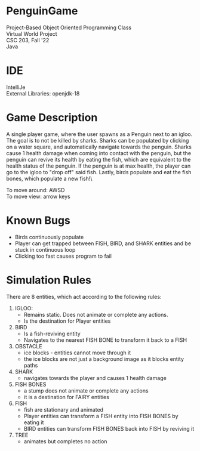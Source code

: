 # PenguinGame
Project-Based Object Oriented Programming Class\
Virtual World Project\
CSC 203, Fall '22\
Java

# IDE
IntelliJe\
External Libraries: openjdk-18

# Game Description
A single player game, where the user spawns as a Penguin next to an igloo.
The goal is to not be killed by sharks. Sharks can be populated by clicking on a water square,
and automatically navigate towards the penguin. Sharks cause 1 health damage when coming into
contact with the penguin, but the penguin can revive its health by eating the fish, which are
equivalent to the health status of the penguin. If the penguin  is at max health, the player
can go to the igloo to "drop off" said fish. Lastly, birds populate and eat the fish bones,
which populate a new fish!\

To move around: AWSD\
To move view: arrow keys

# Known Bugs
* Birds continuously populate
* Player can get trapped between FISH, BIRD, and SHARK entities and be stuck in continuous loop
* Clicking too fast causes program to fail

# Simulation Rules

There are 8 entities, which act according to the following rules:
1. IGLOO:
    * Remains static.  Does not animate or complete any actions.  
    * Is the destination for Player entities
2. BIRD
    * Is a fish-reviving entity
    * Navigates to the nearest FISH BONE to transform it back to a FISH
3. OBSTACLE
    * ice blocks - entities cannot move through it
    * the ice blocks are not just a background image as it blocks entity paths
4. SHARK
    * navigates towards the player and causes 1 health damage
5. FISH BONES
    * a stump does not animate or complete any actions
    * it is a destination for FAIRY entities
6. FISH
    * fish are stationary and animated
    * Player entities can transform a FISH entity into FISH BONES by eating it
    * BIRD entities can transform FISH BONES back into FISH by reviving it
7. TREE
    * animates but completes no action

